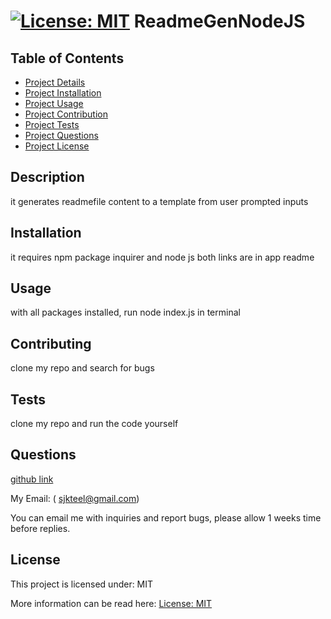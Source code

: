 # [![License: MIT](https://img.shields.io/badge/License-MIT-yellow.svg)](https://opensource.org/licenses/MIT) ReadmeGenNodeJS
 
## Table of Contents
- [Project Details](#Description)
- [Project Installation](#Installation)
- [Project Usage](#Usage)
- [Project Contribution](#Contribution)
- [Project Tests](#Tests)
- [Project Questions](#Questions)
- [Project License](#License)

## Description
it generates readmefile content to a template from user prompted inputs

## Installation
it requires npm package inquirer and node js both links are in app readme

## Usage
with all packages installed, run node index.js in terminal

## Contributing
clone my repo and search for bugs

## Tests 
clone my repo and run the code yourself 

## Questions 
[github  link](https://github.com/teelsam)


My Email: ( sjkteel@gmail.com)


You can email me with inquiries and report bugs, please allow 1 weeks time before replies.
          
## License
This project is licensed under: MIT

More information can be read here: [License: MIT](https://opensource.org/licenses/MIT)
